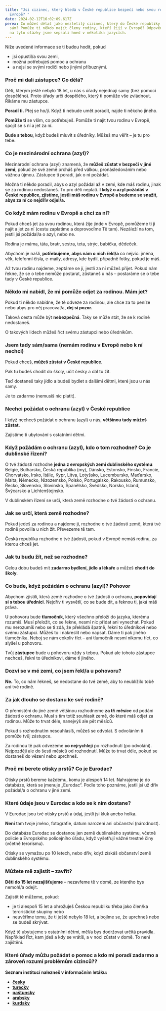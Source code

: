 ```yaml
---
title: "Jsi cizinec, který hledá v České republice bezpečí nebo svou rodinu v
  Evropě? "
date: 2024-02-12T16:02:09.617Z
perex: Co můžeš dělat jako nezletilý cizinec, který do České republiky přišel
  sám? Pomůže ti někdo najít členy rodiny, kteří žijí v Evropě? Odpovědi nejenom
  na tyto otázky jsme sepsali hned v několika jazycích.
---
```

Níže uvedené informace se ti budou hodit, pokud

* jsi opustil/a svou zemi, 
* možná potřebuješ pomoc a ochranu 
* a nejsi se svými rodiči nebo jinými příbuznými.

### Proč mi dali zástupce? Co dělá? 

Děti, kterým ještě nebylo 18 let, u nás s úřady nejednají samy (bez pomoci dospělého). Proto úřady určí dospělého, který ti pomůže vše zvládnout. Říkáme mu zástupce. 

**Poradí ti.** Ptej se ho/jí. Když ti nebude umět poradit, najde ti někoho jiného. 

**Pomůže ti** se vším, co potřebuješ. Pomůže ti najít tvou rodinu v Evropě, spojit se s ní a jet za ní. 

**Bude s tebou**, když budeš mluvit s úředníky. Můžeš mu věřit – je tu pro tebe. 

### Co je mezinárodní ochrana (azyl)? 

Mezinárodní ochrana (azyl) znamená, že **můžeš zůstat v bezpečí v jiné zemi**, pokud ze své země prcháš před válkou, pronásledováním nebo vážnou újmou. Zástupce ti poradí, jak o ni požádat. 

Možná ti někdo poradil, abys o azyl požádal až v zemi, kde máš rodinu, jinak se za rodinou nedostaneš. To pro děti neplatí. **I když o azyl požádáš v České republice, zjistíme, jestli máš rodinu v Evropě a budeme se snažit, abys za ní co nejdřív odjel/a.** 

### Co když mám rodinu v Evropě a chci za ní? 

Pokud chceš jet za svou rodinou, která žije jinde v Evropě, pomůžeme ti ji najít a jet za ní (cestu zaplatíme a doprovodíme Tě tam). Nezáleží na tom, jestli jsi požádal/a o azyl, nebo ne. 

Rodina je máma, táta, bratr, sestra, teta, strýc, babička, dědeček. 

Abychom je našli, **potřebujeme, abys nám o nich řekl/a** co nejvíc: jména, věk, telefonní čísla, e-maily, adresy, kde bydlí, případně fotky, pokud je máš. 

Až tvou rodinu najdeme, zeptáme se jí, jestli za ní můžeš přijet. Pokud nám řekne, že se o tebe nemůže postarat, zůstaneš u nás – postaráme se o tebe tady v České republice. 

### Někdo mi nabídl, že mi pomůže odjet za rodinou. Mám jet? 

Pokud ti někdo nabídne, že tě odveze za rodinou, ale chce za to peníze nebo abys pro něj pracoval/a, **dej si pozor.** 

Taková cesta může být **nebezpečná**. Taky se může stát, že se k rodině nedostaneš. 

O takových lidech můžeš říct svému zástupci nebo úředníkům. 

### Jsem tady sám/sama (nemám rodinu v Evropě nebo k ní nechci) 

Pokud chceš, **můžeš zůstat v České republice**. 

Pak tu budeš chodit do školy, učit česky a dál tu žít. 

Teď dostaneš taky jídlo a budeš bydlet s dalšími dětmi, které jsou u nás samy. 

Je to zadarmo (nemusíš nic platit). 

### Nechci požádat o ochranu (azyl) v České republice 

I když nechceš požádat o ochranu (azyl) u nás, **většinou tady můžeš zůstat.** 

Zajistíme ti ubytování s ostatními dětmi. 

### Když požádám o ochranu (azyl), kdo o tom rozhodne? Co je dublinské řízení? 

O tvé žádosti rozhodne **jedna z evropských zemí dublinského systému**: Belgie, Bulharsko, Česká republika (my), Dánsko, Estonsko, Finsko, Francie, Chorvatsko, Irsko, Itálie, Kypr, Litva, Lotyšsko, Lucembursko, Maďarsko, Malta, Německo, Nizozemsko, Polsko, Portugalsko, Rakousko, Rumunsko, Řecko, Slovensko, Slovinsko, Španělsko, Švédsko, Norsko, Island, Švýcarsko a Lichtenštejnsko. 

V dublinském řízení se určí, která země rozhodne o tvé žádosti o ochranu. 

### Jak se určí, která země rozhodne? 

Pokud jedeš za rodinou a najdeme ji, rozhodne o tvé žádosti země, která tvé rodině povolila u nich žít. Převezeme tě tam. 

Česká republika rozhodne o tvé žádosti, pokud v Evropě nemáš rodinu, za kterou chceš jet. 

### Jak tu budu žít, než se rozhodne? 

Celou dobu budeš mít **zadarmo bydlení, jídlo a lékaře** a můžeš **chodit do školy**. 

### Co bude, když požádám o ochranu (azyl)? Pohovor 

Abychom zjistili, která země rozhodne o tvé žádosti o ochranu, **popovídají si s tebou úředníci**. Nejdřív ti vysvětlí, co se bude dít, a řeknou ti, jaká máš práva. 

U pohovoru bude **tlumočník**, který všechno přeloží do jazyka, kterému rozumíš. Musí přeložit, co se řekne, nesmí nic přidat ani vynechat. Pokud mu nerozumíš nebo se ti zdá, že překládá špatně, řekni to úředníkovi nebo svému zástupci. Můžeš to i nakreslit nebo napsat. Dáme ti pak jiného tlumočníka. Neboj se nám cokoliv říct – ani tlumočník nesmí nikomu říct, co slyšel u pohovoru. 

Tvůj **zástupce** bude u pohovoru vždy s tebou. Pokud ale tohoto zástupce nechceš, řekni to úředníkovi, dáme ti jiného. 

### Dozví se v mé zemi, co jsem řekl/a u pohovoru? 

**Ne.** To, co nám řekneš, se nedostane do tvé země, aby to neublížilo tobě ani tvé rodině. 

### Za jak dlouho se dostanu ke své rodině? 

O přemístění do jiné země většinou rozhodneme **za tři měsíce** od podání žádosti o ochranu. Musí s tím totiž souhlasit země, do které máš odjet za rodinou. Může to trvat déle, nanejvýš ale pět měsíců. 

Pokud s rozhodnutím nesouhlasíš, můžeš se odvolat. S odvoláním ti pomůže tvůj zástupce. 

Za rodinou tě pak odvezeme **co nejrychleji** po rozhodnutí (po odvolání). Nejpozději ale do šesti měsíců od rozhodnutí. Může to trvat déle, pokud se dostaneš do vězení nebo uprchneš. 

### Proč mi berete otisky prstů? Co je Eurodac? 

Otisky prstů bereme každému, komu je alespoň 14 let. Nahrajeme je do databáze, která se jmenuje „Eurodac“. Podle toho poznáme, jestli jsi už dřív požádal/a o ochranu v jiné zemi. 

### Které údaje jsou v Eurodac a kdo se k nim dostane? 

V Eurodac jsou tvé otisky prstů a údaj, jestli jsi kluk anebo holka. 

**Není** tam tvoje jméno, fotografie, datum narození ani občanství (národnost). 

Do databáze Eurodac se dostanou jen země dublinského systému, včetně policie a Evropského policejního úřadu, když vyšetřují vážné trestné činy (včetně terorismu). 

Otisky se vymažou po 10 letech, nebo dřív, když získáš občanství země dublinského systému. 

### Můžete mě zajistit – zavřít? 

**Děti do 15 let nezajišťujeme** – nezavřeme tě v domě, ze kterého bys nemohl/a odejít. 

Zajistit tě můžeme, pokud: 

* je ti alespoň 15 let a ohrožuješ Českou republiku třeba jako člen/ka teroristické skupiny nebo 
* neuvěříme tomu, že ti ještě nebylo 18 let, a bojíme se, že uprchneš nebo se budeš skrývat. 

Když tě ubytujeme s ostatními dětmi, měl/a bys dodržovat určitá pravidla. Například říct, kam jdeš a kdy se vrátíš, a v noci zůstat v domě. To není zajištění. 

### Které úřady můžu požádat o pomoc a kdo mi poradí zadarmo a zároveň rozumí problémům cizinců?? 

**Seznam institucí nalezneš v informačním letáku:**

* **[česky](https://www.ochrance.cz/letaky/jsem_dite_a_hledam_bezpeci_v_cizi_zemi_nebo_hledam_svou_rodinu_v_evrope/jsem-dite-a-hledam-bezpeci-v-cizi-zemi.pdf)**
* **[turecky](https://www.ochrance.cz/letaky/jsem_dite_a_hledam_bezpeci_v_cizi_zemi_nebo_hledam_svou_rodinu_v_evrope/jsem-dite-a-hledam-bezpeci-v-cizi-zemi-turecky.pdf)**
* **[paštunsky](https://www.ochrance.cz/letaky/jsem_dite_a_hledam_bezpeci_v_cizi_zemi_nebo_hledam_svou_rodinu_v_evrope/jsem-dite-a-hledam-bezpeci-v-cizi-zemi-pash.pdf)**
* **[arabsky](https://www.ochrance.cz/letaky/jsem_dite_a_hledam_bezpeci_v_cizi_zemi_nebo_hledam_svou_rodinu_v_evrope/jsem-dite-a-hledam-bezpeci-v-cizi-zemi-arabsky.pdf)**
* **[kurdsky](https://www.ochrance.cz/letaky/jsem_dite_a_hledam_bezpeci_v_cizi_zemi_nebo_hledam_svou_rodinu_v_evrope/jsem-dite-a-hledam-bezpeci-v-cizi-zemi-kurdsky.pdf)**
